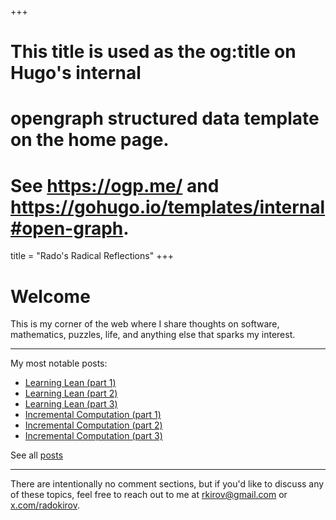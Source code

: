 +++
# This title is used as the og:title on Hugo's internal
# opengraph structured data template on the home page.
# See https://ogp.me/ and https://gohugo.io/templates/internal#open-graph.
title = "Rado's Radical Reflections"
+++

# Welcome

This is my corner of the web where I share thoughts on software, mathematics, puzzles, life, and anything else that sparks my interest.

---

My most notable posts:

- [Learning Lean (part 1)](/posts/lean1)
- [Learning Lean (part 2)](/posts/lean2)
- [Learning Lean (part 3)](/posts/lean3)
- [Incremental Computation (part 1)](/posts/incremental_computation)
- [Incremental Computation (part 2)](/posts/incremental_computation_2)
- [Incremental Computation (part 3)](/posts/incremental_computation_3)

See all [posts](/posts/)

---

There are intentionally no comment sections, but if you'd like to discuss any of these topics, feel free to reach out to me at rkirov@gmail.com or [x.com/radokirov](https://x.com/radokirov).
